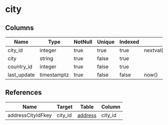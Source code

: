 <!-- Generated File -->
# city

## Columns

| Name                         | Type               | NotNull| Unique | Indexed  | Default
|------------------------------|--------------------|--------|--------|----------|--------------------
| city_id                      | integer            | true   | true   | true     | nextval('city_city_id_seq'::regclass)
| city                         | string             | true   | false  | true     |
| country_id                   | integer            | true   | false  | true     |
| last_update                  | timestamptz        | true   | false  | false    | now()

## References

| Name                         | Target             | Table                                  | Column
|------------------------------|--------------------|----------------------------------------|--------------------
| addressCityIdFkey            | city_id            | [address](DatabaseTableAddressRow)     | city_id
